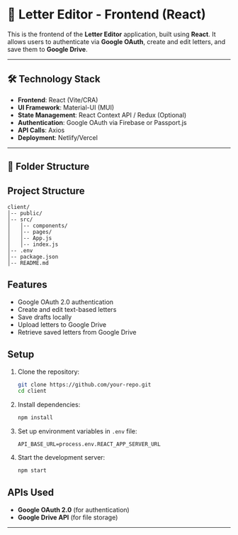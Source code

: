 # 📜 Letter Editor - Frontend (React)

This is the frontend of the **Letter Editor** application, built using **React**. It allows users to authenticate via **Google OAuth**, create and edit letters, and save them to **Google Drive**.

---

## 🛠 Technology Stack

- **Frontend**: React (Vite/CRA)
- **UI Framework**: Material-UI (MUI)
- **State Management**: React Context API / Redux (Optional)
- **Authentication**: Google OAuth via Firebase or Passport.js
- **API Calls**: Axios
- **Deployment**: Netlify/Vercel

---

## 📂 Folder Structure

## Project Structure
```
client/
│-- public/
│-- src/
│   │-- components/
│   │-- pages/
│   │-- App.js
│   │-- index.js
│-- .env
│-- package.json
│-- README.md
```

## Features
- Google OAuth 2.0 authentication
- Create and edit text-based letters
- Save drafts locally
- Upload letters to Google Drive
- Retrieve saved letters from Google Drive

## Setup
1. Clone the repository:
   ```sh
   git clone https://github.com/your-repo.git
   cd client
   ```
2. Install dependencies:
   ```sh
   npm install
   ```
3. Set up environment variables in `.env` file:
   ```
   API_BASE_URL=process.env.REACT_APP_SERVER_URL

   ```
4. Start the development server:
   ```sh
   npm start
   ```

## APIs Used
- **Google OAuth 2.0** (for authentication)
- **Google Drive API** (for file storage)

---
